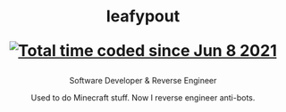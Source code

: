 <h1 align="center">
  leafypout
  
  <a href="https://wakatime.com/@9a9d9bfd-df42-45cc-a427-77a6f9a76f70"><img src="https://wakatime.com/badge/user/9a9d9bfd-df42-45cc-a427-77a6f9a76f70.svg" alt="Total time coded since Jun 8 2021" /></a>
</h1>

<p align="center">
  Software Developer & Reverse Engineer
</p>

<p align="center">
Used to do Minecraft stuff. Now I reverse engineer anti-bots.
</p>
